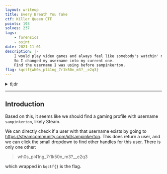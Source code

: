 ```yaml
---
layout: writeup
title: Every Breath You Take
ctf: Killer Queen CTF
points: 193
solves: 237
tags: 
    - forensics
    - osint
date: 2021-11-01
description: |-
    I would play video games and always feel like somebody's watchin' me.
    So I changed my username into my current one.
    Find the username I was using before sampinkerton.
flag: kqctf{wh0s_pl41ng_7r1k50n_m3?__e2q3}
---
```

<details>
    <summary>tl;dr</summary>
    
</details>

***

## Introduction

Based on this, it seems like we should find a gaming profile with username `sampinkerton`, likely Steam.

We can directly check if a user with that username exists by going to https://steamcommunity.com/id/sampinkerton. This does return a user, and we can click the small dropdown to find other handles for this user. There is only one other:

> wh0s_pl41ng_7r1k50n_m3?__e2q3

which wrapped in `kqctf{}` is the flag.